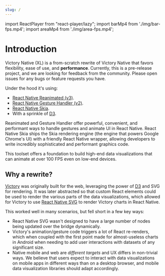 ```yaml
---
slug: /
---
```


import ReactPlayer from "react-player/lazy";
import barMp4 from './img/bar-fps.mp4';
import areaMp4 from './img/area-fps.mp4';

# Introduction

Victory Native (XL) is a from-scratch rewrite of Victory Native that favors flexibility, ease of use, and **performance**. Currently, this is a pre-release project, and we are looking for feedback from the community. Please open issues for any bugs or feature requests you have.

<div style={{ display: "flex", flexDirection: "column", placeItems: "center", paddingBottom: 40 }}>
  <div style={{ display: "flex", flexDirection: "row", placeItems: "center", gap: 16 }}>
    <ReactPlayer
      width={350}
      height={450}
      playing={true}
      loop={true}
      controls={true}
      url={areaMp4}
    />
    <ReactPlayer
      width={350}
      height={425}
      playing={true}
      loop={true}
      controls={true}
      url={barMp4}
    />
  </div>
</div>


Under the hood it's using:

- [React Native Reanimated (v3)](https://docs.swmansion.com/react-native-reanimated/).
- [React Native Gesture Handler (v2)](https://docs.swmansion.com/react-native-gesture-handler/).
- [React Native Skia](https://shopify.github.io/react-native-skia/).
- With a sprinkle of [D3](https://d3js.org/).

Reanimated and Gesture Handler offer powerful, convenient, and performant ways to handle gestures and animate UI in React Native. React Native Skia ships the Skia rendering engine (the engine that powers Google Chrome's UI) with a friendly React Native wrapper, allowing developers to write incredibly sophisticated and performant graphics code.

This toolset offers a foundation to build high-end data visualizations that can animate at over 100 FPS even on low-end devices.

## Why a rewrite?

[Victory](https://github.com/FormidableLabs/victory/) was originally built for the web, leveraging the power of [D3](https://d3js.org/) and SVG for rendering. It was later abstracted so that custom React elements could be used to render the various parts of the data visualizations, which allowed for Victory to use [React Native SVG](https://github.com/software-mansion/react-native-svg) to render Victory charts in React Native.

This worked well in many scenarios, but fell short in a few key ways:

- React Native SVG wasn't designed to have a large number of nodes being updated over the bridge dynamically.
- Victory's animation/gesture code triggers a lot of React re-renders, which when coupled with the first point made for almost-useless charts in Android when needing to add user interactions with datasets of any significant size.
- Native mobile and web are _different targets_ and UX differs in non-trivial ways. We believe that users expect to interact with data visualizations on mobile apps in different ways than on a desktop browser, and mobile data visualization libraries should adapt accordingly.

